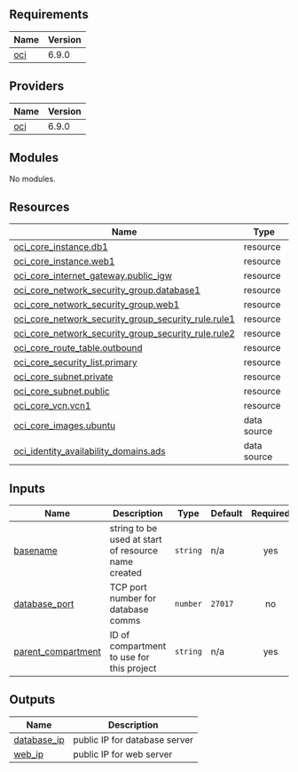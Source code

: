 ## Requirements

| Name | Version |
|------|---------|
| <a name="requirement_oci"></a> [oci](#requirement\_oci) | 6.9.0 |

## Providers

| Name | Version |
|------|---------|
| <a name="provider_oci"></a> [oci](#provider\_oci) | 6.9.0 |

## Modules

No modules.

## Resources

| Name | Type |
|------|------|
| [oci_core_instance.db1](https://registry.terraform.io/providers/oracle/oci/6.9.0/docs/resources/core_instance) | resource |
| [oci_core_instance.web1](https://registry.terraform.io/providers/oracle/oci/6.9.0/docs/resources/core_instance) | resource |
| [oci_core_internet_gateway.public_igw](https://registry.terraform.io/providers/oracle/oci/6.9.0/docs/resources/core_internet_gateway) | resource |
| [oci_core_network_security_group.database1](https://registry.terraform.io/providers/oracle/oci/6.9.0/docs/resources/core_network_security_group) | resource |
| [oci_core_network_security_group.web1](https://registry.terraform.io/providers/oracle/oci/6.9.0/docs/resources/core_network_security_group) | resource |
| [oci_core_network_security_group_security_rule.rule1](https://registry.terraform.io/providers/oracle/oci/6.9.0/docs/resources/core_network_security_group_security_rule) | resource |
| [oci_core_network_security_group_security_rule.rule2](https://registry.terraform.io/providers/oracle/oci/6.9.0/docs/resources/core_network_security_group_security_rule) | resource |
| [oci_core_route_table.outbound](https://registry.terraform.io/providers/oracle/oci/6.9.0/docs/resources/core_route_table) | resource |
| [oci_core_security_list.primary](https://registry.terraform.io/providers/oracle/oci/6.9.0/docs/resources/core_security_list) | resource |
| [oci_core_subnet.private](https://registry.terraform.io/providers/oracle/oci/6.9.0/docs/resources/core_subnet) | resource |
| [oci_core_subnet.public](https://registry.terraform.io/providers/oracle/oci/6.9.0/docs/resources/core_subnet) | resource |
| [oci_core_vcn.vcn1](https://registry.terraform.io/providers/oracle/oci/6.9.0/docs/resources/core_vcn) | resource |
| [oci_core_images.ubuntu](https://registry.terraform.io/providers/oracle/oci/6.9.0/docs/data-sources/core_images) | data source |
| [oci_identity_availability_domains.ads](https://registry.terraform.io/providers/oracle/oci/6.9.0/docs/data-sources/identity_availability_domains) | data source |

## Inputs

| Name | Description | Type | Default | Required |
|------|-------------|------|---------|:--------:|
| <a name="input_basename"></a> [basename](#input\_basename) | string to be used at start of resource name created | `string` | n/a | yes |
| <a name="input_database_port"></a> [database\_port](#input\_database\_port) | TCP port number for database comms | `number` | `27017` | no |
| <a name="input_parent_compartment"></a> [parent\_compartment](#input\_parent\_compartment) | ID of compartment to use for this project | `string` | n/a | yes |

## Outputs

| Name | Description |
|------|-------------|
| <a name="output_database_ip"></a> [database\_ip](#output\_database\_ip) | public IP for database server |
| <a name="output_web_ip"></a> [web\_ip](#output\_web\_ip) | public IP for web server |

